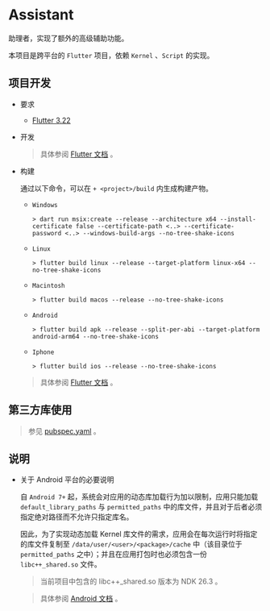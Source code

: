 # Assistant

助理者，实现了额外的高级辅助功能。

本项目是跨平台的 `Flutter` 项目，依赖 `Kernel` 、`Script` 的实现。

## 项目开发

* 要求
	
	* [Flutter 3.22](https://docs.flutter.dev/get-started/install)

* 开发
	
	> 具体参阅 [Flutter 文档](https://docs.flutter.dev/get-started/editor) 。

* 构建
	
	通过以下命令，可以在 `+ <project>/build` 内生成构建产物。
	
	* `Windows`
		
		`> dart run msix:create --release --architecture x64 --install-certificate false --certificate-path <..> --certificate-password <..> --windows-build-args --no-tree-shake-icons`
	
	* `Linux`
		
		`> flutter build linux --release --target-platform linux-x64 --no-tree-shake-icons`
	
	* `Macintosh`
		
		`> flutter build macos --release --no-tree-shake-icons`
	
	* `Android`
		
		`> flutter build apk --release --split-per-abi --target-platform android-arm64 --no-tree-shake-icons`
	
	* `Iphone`
		
		`> flutter build ios --release --no-tree-shake-icons`
	
	> 具体参阅 [Flutter 文档](https://docs.flutter.dev/deployment/windows) 。

## 第三方库使用

> 参见 [pubspec.yaml](./pubspec.yaml) 。

## 说明

* 关于 Android 平台的必要说明
	
	自 `Android 7+` 起，系统会对应用的动态库加载行为加以限制，应用只能加载 `default_library_paths` 与 `permitted_paths` 中的库文件，并且对于后者必须指定绝对路径而不允许只指定库名。
	
	因此，为了实现动态加载 Kernel 库文件的需求，应用会在每次运行时将指定的库文件复制至 `/data/user/<user>/<package>/cache` 中（该目录位于 `permitted_paths` 之中）；并且在应用打包时也必须包含一份 `libc++_shared.so` 文件。
	
	> 当前项目中包含的 libc++_shared.so 版本为 NDK 26.3 。
	
	> 具体参阅 [Android 文档](https://source.android.com/docs/core/architecture/vndk/linker-namespace) 。
